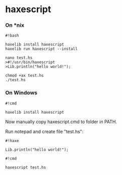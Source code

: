 # haxescript #

### On *nix ###


```
#!bash

haxelib install haxescript
haxelib run haxescript --install

nano test.hs
>#!/usr/bin/haxescript
>Lib.println("hello world!");

chmod +ax test.hs
./test.hs

```

### On Windows ###

```
#!cmd

haxelib install haxescript
```
Now manually copy haxescript.cmd to folder in PATH.

Run notepad and create file "test.hs":

```
#!haxe

Lib.println("hello world!");
```

```
#!cmd

haxescript test.hs
```
